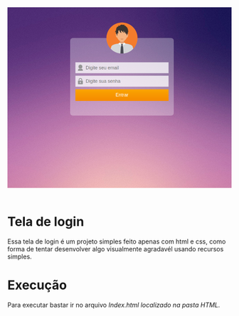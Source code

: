 <img src="https://github.com/Carrilhos/Tela-de-login/blob/master/login.png"/>
<br> <br>
<h1> Tela de login </h1>

Essa tela de login é um projeto simples feito apenas com html e css, como forma de tentar desenvolver algo visualmente agradavél usando recursos simples.
<br>
<h1>Execução</h1>

Para executar bastar ir no arquivo <i>Index.html<i> localizado na pasta <i>HTML<i>.
